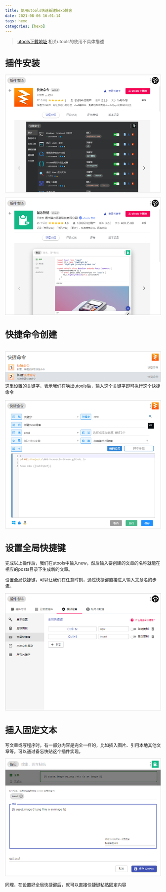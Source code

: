 ```yaml
---
title: 使用utools快速新建hexo博客
date: 2021-08-06 16:01:14
tags: hexo
categories: [hexo]
---
```


> [utools下载地址](https://u.tools/)
> 相关utools的使用不具体描述

# 插件安装
![01](../../images/使用utools快速新建hexo博客/01.png)

![02](../../images/使用utools快速新建hexo博客/02.png)

# 快捷命令创建


</br>![03](../../images/使用utools快速新建hexo博客/03.png)
</br>
这里设置的关键字，表示我们在唤出utools后，输入这个关键字即可执行这个快捷命令
</br>
</br>
![04](../../images/使用utools快速新建hexo博客/04.png)

# 设置全局快捷键

完成以上操作后，我们在utools中输入new，然后输入要创建的文章的名称就能在相应的posts目录下生成新的文章。

设置全局快捷键，可以让我们在任意时刻，通过快捷键直接进入输入文章名的步骤。

![05](../../images/使用utools快速新建hexo博客/05.png)

# 插入固定文本
写文章或写程序时，有一部分内容是完全一样的，比如插入图片、引用本地其他文章等。可以通过备忘快贴这个插件实现。

![06](../../images/使用utools快速新建hexo博客/06.png)

同理，在设置好全局快捷键后，就可以直接快捷键粘贴固定内容

